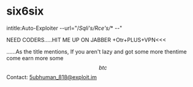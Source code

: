# six6six
intitle:Auto-Exploiter --url="/**Sqli's*/*Rce's*/** --"

NEED CODERS.....HIT ME UP ON JABBER
+Otr+PLUS+VPN<<<

......As the title mentions, 
If you aren't lazy and got some more thentime 
come earn more some $$btc$$
Contact: 5ubhuman_818@exploit.im
